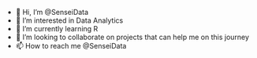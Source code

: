- 👋 Hi, I’m @SenseiData
- 👀 I’m interested in Data Analytics
- 🌱 I’m currently learning R
- 💞️ I’m looking to collaborate on projects that can help me on this journey
- 📫 How to reach me @SenseiData

<!---
SenseiData/SenseiData is a ✨ special ✨ repository because its `README.md` (this file) appears on your GitHub profile.
You can click the Preview link to take a look at your changes.
--->
